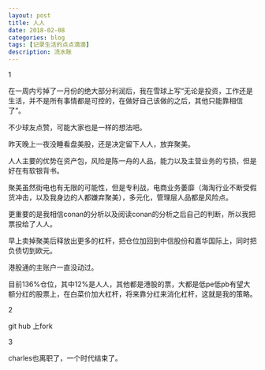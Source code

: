 ```yaml
---
layout: post
title: 人人
date: 2018-02-08
categories: blog
tags: [记录生活的点点滴滴]
description: 流水账
---
```


1 

在一周内亏掉了一月份的绝大部分利润后，我在雪球上写“无论是投资，工作还是生活，并不是所有事情都是可控的，在做好自己该做的之后，其他只能靠相信了”。

不少球友点赞，可能大家也是一样的想法吧。

昨天晚上一夜没睡看盘美股，还是决定留下人人，放弃聚美。

人人主要的优势在资产包，风险是陈一舟的人品，能力以及主营业务的亏损，但是好在有软银背书。

聚美虽然街电也有无限的可能性，但是专利战，电商业务萎靡（海淘行业不断受假货冲击，以及我身边的人都嫌弃聚美），多元化，管理层人品都是风险点。

更重要的是我相信conan的分析以及阅读conan的分析之后自己的判断，所以我把票投给了人人。

早上卖掉聚美后释放出更多的杠杆，把仓位加回到中信股份和嘉华国际上，同时把负债切到欧元。

港股通的主账户一直没动过。

目前136%仓位，其中12%是人人，其他都是港股的票，大都是低pe低pb有望大额分红的股票上，在白菜价加大杠杆，将来靠分红来消化杠杆，这就是我的策略。

2

git hub 上fork

3

charles也离职了，一个时代结束了。
















